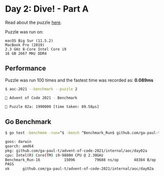 # Day 2: Dive! - Part A

Read about the puzzle [here](https://adventofcode.com/2021/day/2).

Puzzle was run on:

```text
macOS Big Sur (11.5.2)
MacBook Pro (2019)
2.3 GHz 8-Core Intel Core i9
16 GB 2667 MHz DDR4
```

## Performance

Puzzle was run 100 times and the fastest time was recorded as: **0.089ms**

```sh
$ aoc-2021 --benchmark --puzzle 2

🎄 Advent of Code 2021 - Benchmark

🧩 Puzzle 02a: 1990000 [time taken: 89.58µs]
```

## Go Benchmark

```sh
$ go test -benchmem -run=^$ -bench ^Benchmark_Run$ github.com/ga-paul-t/advent-of-code-2021/internal/aoc/day02a

goos: darwin
goarch: amd64
pkg: github.com/ga-paul-t/advent-of-code-2021/internal/aoc/day02a
cpu: Intel(R) Core(TM) i9-9880H CPU @ 2.30GHz
Benchmark_Run-16    	   15096	     79688 ns/op	   48384 B/op	    1001 allocs/op
PASS
ok  	github.com/ga-paul-t/advent-of-code-2021/internal/aoc/day02a	2.154s
```

